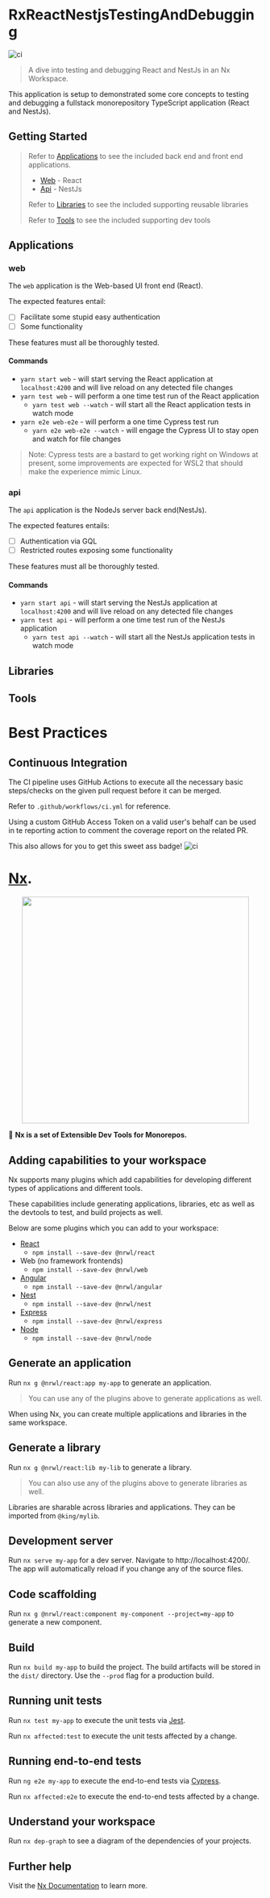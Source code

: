 # RxReactNestjsTestingAndDebugging

![ci](https://github.com/miking-the-viking/nx-react-nestjs-testing-and-debugging/workflows/ci/badge.svg)

> A dive into testing and debugging React and NestJs in an Nx Workspace.

This application is setup to demonstrated some core concepts to testing and debugging a fullstack monorepository TypeScript application (React and NestJs).

## Getting Started

> Refer to [Applications](#applications) to see the included back end and front end applications.
>
> -   [Web](#web) - React
> -   [Api](#api) - NestJs
>
> Refer to [Libraries](#libraries) to see the included supporting reusable libraries
>
> Refer to [Tools]($tools) to see the included supporting dev tools

## Applications

### web

The `web` application is the Web-based UI front end (React).

The expected features entail:

-   [ ] Facilitate some stupid easy authentication
-   [ ] Some functionality

These features must all be thoroughly tested.

#### Commands

-   `yarn start web` - will start serving the React application at `localhost:4200` and will live reload on any detected file changes
-   `yarn test web` - will perform a one time test run of the React application
    -   `yarn test web --watch` - will start all the React application tests in watch mode
-   `yarn e2e web-e2e` - will perform a one time Cypress test run
    -   `yarn e2e web-e2e --watch` - will engage the Cypress UI to stay open and watch for file changes

> Note: Cypress tests are a bastard to get working right on Windows at present, some improvements are expected for WSL2 that should make the experience mimic Linux.

### api

The `api` application is the NodeJs server back end(NestJs).

The expected features entails:

-   [ ] Authentication via GQL
-   [ ] Restricted routes exposing some functionality

These features must all be thoroughly tested.

#### Commands

-   `yarn start api` - will start serving the NestJs application at `localhost:4200` and will live reload on any detected file changes
-   `yarn test api` - will perform a one time test run of the NestJs application
    -   `yarn test api --watch` - will start all the NestJs application tests in watch mode

## Libraries

## Tools

# Best Practices

## Continuous Integration

The CI pipeline uses GitHub Actions to execute all the necessary basic steps/checks on the given pull request before it can be merged.

Refer to `.github/workflows/ci.yml` for reference.

Using a custom GitHub Access Token on a valid user's behalf can be used in te reporting action to comment the coverage report on the related PR.

This also allows for you to get this sweet ass badge! ![ci](https://github.com/miking-the-viking/nx-react-nestjs-testing-and-debugging/workflows/ci/badge.svg)

# [Nx](https://nx.dev).

<p align="center"><img src="https://raw.githubusercontent.com/nrwl/nx/master/nx-logo.png" width="450"></p>

🔎 **Nx is a set of Extensible Dev Tools for Monorepos.**

## Adding capabilities to your workspace

Nx supports many plugins which add capabilities for developing different types of applications and different tools.

These capabilities include generating applications, libraries, etc as well as the devtools to test, and build projects as well.

Below are some plugins which you can add to your workspace:

-   [React](https://reactjs.org)
    -   `npm install --save-dev @nrwl/react`
-   Web (no framework frontends)
    -   `npm install --save-dev @nrwl/web`
-   [Angular](https://angular.io)
    -   `npm install --save-dev @nrwl/angular`
-   [Nest](https://nestjs.com)
    -   `npm install --save-dev @nrwl/nest`
-   [Express](https://expressjs.com)
    -   `npm install --save-dev @nrwl/express`
-   [Node](https://nodejs.org)
    -   `npm install --save-dev @nrwl/node`

## Generate an application

Run `nx g @nrwl/react:app my-app` to generate an application.

> You can use any of the plugins above to generate applications as well.

When using Nx, you can create multiple applications and libraries in the same workspace.

## Generate a library

Run `nx g @nrwl/react:lib my-lib` to generate a library.

> You can also use any of the plugins above to generate libraries as well.

Libraries are sharable across libraries and applications. They can be imported from `@king/mylib`.

## Development server

Run `nx serve my-app` for a dev server. Navigate to http://localhost:4200/. The app will automatically reload if you change any of the source files.

## Code scaffolding

Run `nx g @nrwl/react:component my-component --project=my-app` to generate a new component.

## Build

Run `nx build my-app` to build the project. The build artifacts will be stored in the `dist/` directory. Use the `--prod` flag for a production build.

## Running unit tests

Run `nx test my-app` to execute the unit tests via [Jest](https://jestjs.io).

Run `nx affected:test` to execute the unit tests affected by a change.

## Running end-to-end tests

Run `ng e2e my-app` to execute the end-to-end tests via [Cypress](https://www.cypress.io).

Run `nx affected:e2e` to execute the end-to-end tests affected by a change.

## Understand your workspace

Run `nx dep-graph` to see a diagram of the dependencies of your projects.

## Further help

Visit the [Nx Documentation](https://nx.dev) to learn more.
